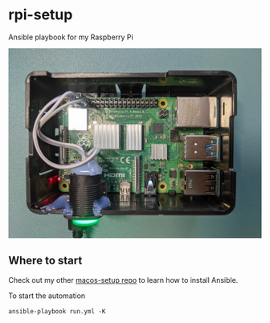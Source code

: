 # rpi-setup
Ansible playbook for my Raspberry Pi

![My Pi board](pi.jpg)

## Where to start
Check out my other [macos-setup repo](https://github.com/giahuy2201/macos-setup) to learn how to install Ansible.

To start the automation
```
ansible-playbook run.yml -K
```